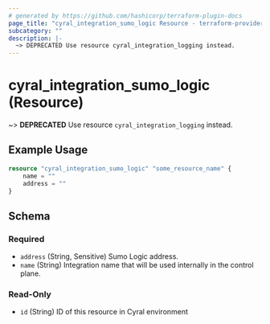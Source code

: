 ```yaml
---
# generated by https://github.com/hashicorp/terraform-plugin-docs
page_title: "cyral_integration_sumo_logic Resource - terraform-provider-cyral"
subcategory: ""
description: |-
  ~> DEPRECATED Use resource cyral_integration_logging instead.
---
```


# cyral_integration_sumo_logic (Resource)

~> **DEPRECATED** Use resource `cyral_integration_logging` instead.

## Example Usage

```terraform
resource "cyral_integration_sumo_logic" "some_resource_name" {
    name = ""
    address = ""
}
```

<!-- schema generated by tfplugindocs -->

## Schema

### Required

- `address` (String, Sensitive) Sumo Logic address.
- `name` (String) Integration name that will be used internally in the control plane.

### Read-Only

- `id` (String) ID of this resource in Cyral environment
